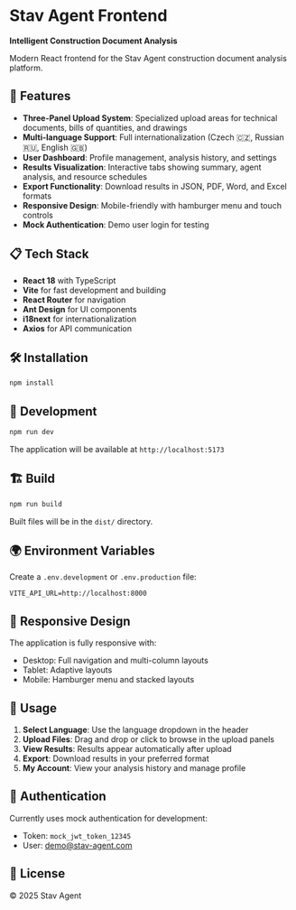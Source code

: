 # Stav Agent Frontend

**Intelligent Construction Document Analysis**

Modern React frontend for the Stav Agent construction document analysis platform.

## 🚀 Features

- **Three-Panel Upload System**: Specialized upload areas for technical documents, bills of quantities, and drawings
- **Multi-language Support**: Full internationalization (Czech 🇨🇿, Russian 🇷🇺, English 🇬🇧)
- **User Dashboard**: Profile management, analysis history, and settings
- **Results Visualization**: Interactive tabs showing summary, agent analysis, and resource schedules
- **Export Functionality**: Download results in JSON, PDF, Word, and Excel formats
- **Responsive Design**: Mobile-friendly with hamburger menu and touch controls
- **Mock Authentication**: Demo user login for testing

## 📋 Tech Stack

- **React 18** with TypeScript
- **Vite** for fast development and building
- **React Router** for navigation
- **Ant Design** for UI components
- **i18next** for internationalization
- **Axios** for API communication

## 🛠️ Installation

```bash
npm install
```

## 🏃 Development

```bash
npm run dev
```

The application will be available at `http://localhost:5173`

## 🏗️ Build

```bash
npm run build
```

Built files will be in the `dist/` directory.

## 🌍 Environment Variables

Create a `.env.development` or `.env.production` file:

```env
VITE_API_URL=http://localhost:8000
```

## 📱 Responsive Design

The application is fully responsive with:
- Desktop: Full navigation and multi-column layouts
- Tablet: Adaptive layouts  
- Mobile: Hamburger menu and stacked layouts

## 🎯 Usage

1. **Select Language**: Use the language dropdown in the header
2. **Upload Files**: Drag and drop or click to browse in the upload panels
3. **View Results**: Results appear automatically after upload
4. **Export**: Download results in your preferred format
5. **My Account**: View your analysis history and manage profile

## 🔐 Authentication

Currently uses mock authentication for development:
- Token: `mock_jwt_token_12345`
- User: demo@stav-agent.com

## 📄 License

© 2025 Stav Agent
